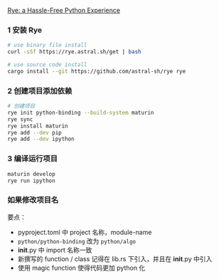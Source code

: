 
[Rye: a Hassle-Free Python Experience](https://rye.astral.sh/)

### 1 安装 Rye

```sh
# use binary file install
curl -sSf https://rye.astral.sh/get | bash

# use source code install
cargo install --git https://github.com/astral-sh/rye rye
```

### 2 创建项目添加依赖

```sh
# 创建项目
rye init python-binding --build-system maturin
rye sync
rye install maturin
rye add --dev pip
rye add --dev ipython
```

### 3 编译运行项目
```sh
maturin develop
rye run ipython
```

### 如果修改项目名

要点：
- pyproject.toml 中 project 名称，module-name
- `python/python-binding` 改为 `python/algo`
- __init__.py 中 import 名称一致
- 新撰写的 function / class 记得在 lib.rs 下引入，并且在 __init__.py 中引入
- 使用 magic function 使得代码更加 python 化
